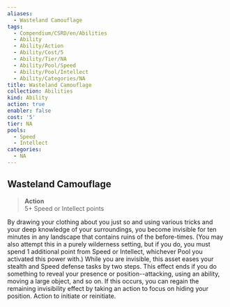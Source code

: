 ```yaml
---
aliases:
  - Wasteland Camouflage
tags:
  - Compendium/CSRD/en/Abilities
  - Ability
  - Ability/Action
  - Ability/Cost/5
  - Ability/Tier/NA
  - Ability/Pool/Speed
  - Ability/Pool/Intellect
  - Ability/Categories/NA
title: Wasteland Camouflage
collection: Abilities
kind: Ability
action: true
enabler: false
cost: '5'
tier: NA
pools:
  - Speed
  - Intellect
categories:
  - NA
---
```

## Wasteland Camouflage  
>**Action**  
>5+ Speed or Intellect points
  
By drawing your clothing about you just so and using various tricks and your deep knowledge of your surroundings, you become invisible for ten minutes in any landscape that contains ruins of the before-times. (You may also attempt this in a purely wilderness setting, but if you do, you must spend 1 additional point from Speed or Intellect, whichever Pool you activated this power with.) While you are invisible, this asset eases your stealth and Speed defense tasks by two steps. This effect ends if you do something to reveal your presence or position--attacking, using an ability, moving a large object, and so on. If this occurs, you can regain the remaining invisibility effect by taking an action to focus on hiding your position. Action to initiate or reinitiate.
